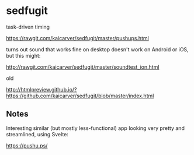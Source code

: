 # sedfugit

task-driven timing

https://rawgit.com/kaicarver/sedfugit/master/pushups.html

turns out sound that works fine on desktop doesn't work on Android or iOS, but this might:

http://rawgit.com/kaicarver/sedfugit/master/soundtest_ion.html

old

http://htmlpreview.github.io/?https://github.com/kaicarver/sedfugit/blob/master/index.html

## Notes

Interesting similar (but mostly less-functional) app looking very pretty and streamlined, using Svelte:

https://pushu.ps/
